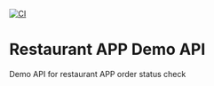 [![CI](https://github.com/almsoftware/demo-restaurant-app-api/actions/workflows/publish.yml/badge.svg)](https://github.com/almsoftware/demo-restaurant-app-api/actions/workflows/publish.yml)
# Restaurant APP Demo API
Demo API for restaurant APP order status check
